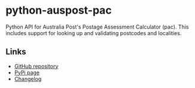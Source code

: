 # python-auspost-pac

Python API for Australia Post's Postage Assessment Calculator (pac). This
includes support for looking up and validating postcodes and localities.

## Links

* [GitHub repository](https://github.com/sjkingo/python-auspost-pac/)
* [PyPi page](https://pypi.python.org/pypi/python-auspost-pac/)
* [Changelog](https://github.com/sjkingo/python-auspost-pac/blob/master/CHANGELOG.md)
